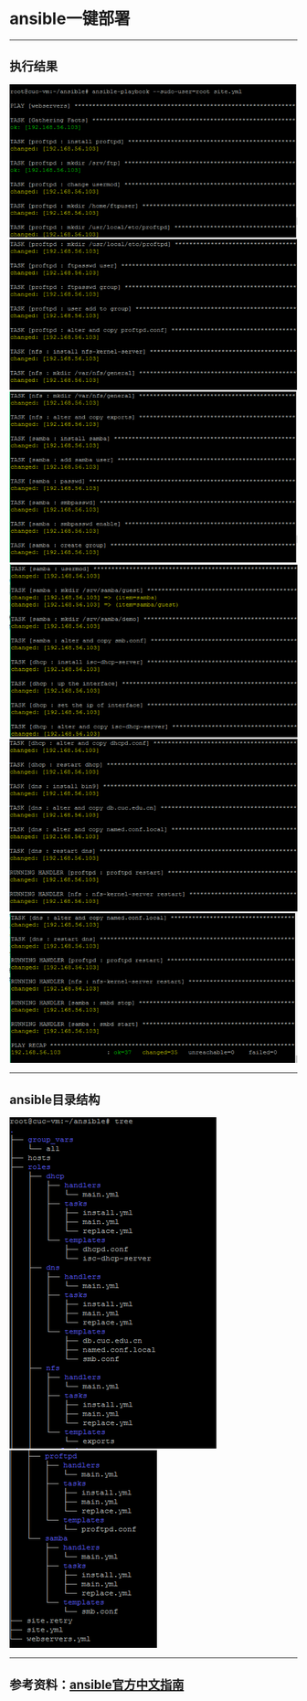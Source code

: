 # ansible一键部署  
---  
## 执行结果  
![](img/ansible_1.png)  
![](img/ansible_2.png)  
![](img/ansible_3.png)  
![](img/ansible_4.png)  
![](img/ansible_5.png)  
![](img/ansible_6.png)  

---  
## ansible目录结构  
![](img/ansible_7.png)  
![](img/ansible_8.png)  

---  
## 参考资料：[ansible官方中文指南](http://www.ansible.com.cn/)  